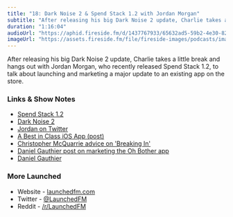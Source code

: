 ```yaml
---
title: "18: Dark Noise 2 & Spend Stack 1.2 with Jordan Morgan"
subtitle: "After releasing his big Dark Noise 2 update, Charlie takes a little break and hangs out with Jordan Morgan, who recently released Spend Stack 1.2, to talk about launching and marketing a major update to an existing app on the store."
duration: "1:16:04"
audioUrl: "https://aphid.fireside.fm/d/1437767933/65632ad5-59b2-4e30-82d1-13845dce07dd/bdff583f-4c73-4f02-a69d-5886b9825bbc.mp3"
imageUrl: "https://assets.fireside.fm/file/fireside-images/podcasts/images/6/65632ad5-59b2-4e30-82d1-13845dce07dd/episodes/b/bdff583f-4c73-4f02-a69d-5886b9825bbc/cover.jpg?v=1"
---
```


<p>After releasing his big Dark Noise 2 update, Charlie takes a little break and hangs out with Jordan Morgan, who recently released Spend Stack 1.2, to talk about launching and marketing a major update to an existing app on the store.</p>

<h3>Links &amp; Show Notes</h3>

<ul>
<li><a href="https://www.spendstack.com/1.2-update/" rel="nofollow">Spend Stack 1.2</a></li>
<li><a href="https://charliemchapman.com/posts/2020/7/20/dark-noise-2/" rel="nofollow">Dark Noise 2</a></li>
<li><a href="https://twitter.com/jordanmorgan10" rel="nofollow">Jordan on Twitter</a></li>
<li><a href="https://www.swiftjectivec.com/a-best-in-class-app/" rel="nofollow">A Best in Class iOS App (post)</a></li>
<li><a href="https://nofilmschool.com/christopher-mcquarrie-twitter-writing-advice" rel="nofollow">Christopher McQuarrie advice on &#39;Breaking In&#39;</a></li>
<li><a href="https://danielgauthier.me/hang-on-tight/" rel="nofollow">Daniel Gauthier post on marketing the Oh Bother app</a></li>
<li><a href="https://twitter.com/danielmgauthier" rel="nofollow">Daniel Gauthier</a></li>
</ul>

<h3>More Launched</h3>

<ul>
<li>Website - <a href="https://launchedfm.com" rel="nofollow">launchedfm.com</a></li>
<li>Twitter - <a href="https://twitter.com/launchedfm" rel="nofollow">@LaunchedFM</a></li>
<li>Reddit - <a href="https://www.reddit.com/r/LaunchedFM/" rel="nofollow">/r/LaunchedFM</a></li>
</ul>
